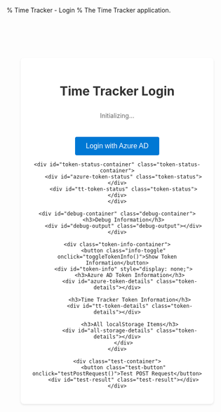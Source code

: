 % Time Tracker - Login
% The Time Tracker application.

<script>
// Set Azure AD configuration variables
window.AZURE_CLIENT_ID = '{{ timetagger_azure_client_id }}';
window.AZURE_TENANT_ID = '{{ timetagger_azure_tenant_id }}';
window.AZURE_REDIRECT_URI = 'http://localhost:8000/timetagger/login';
window.AZURE_CLIENT_SECRET = '{{ timetagger_azure_client_secret }}';

// Initialize Azure AD configuration
const azureConfig = {
    clientId: window.AZURE_CLIENT_ID,
    tenantId: window.AZURE_TENANT_ID,
    redirectUri: window.AZURE_REDIRECT_URI,
    clientSecret: window.AZURE_CLIENT_SECRET,
    get authority() {
        if (!this.tenantId) {
            throw new Error('Azure AD tenant ID is not configured');
        }
        return `https://login.microsoftonline.com/${this.tenantId}`;
    },
    get scope() {
        if (!this.clientId) {
            throw new Error('Azure AD client ID is not configured');
        }
        // Use GUID format for the scope when requesting token for the app itself
        return `${this.clientId}/.default`;
    }
};

// Azure AD auth handler
class AzureAuthHandler {
    constructor(config) {
        this.config = config;
    }
    
    async login() {
        try {
            // Validate configuration
            if (!this.config.clientId) {
                throw new Error('Azure AD client ID is not configured');
            }
            if (!this.config.tenantId) {
                throw new Error('Azure AD tenant ID is not configured');
            }
            if (!this.config.clientSecret) {
                debugLog('Warning: Azure AD client secret is not configured', 'error');
                console.warn('Azure AD client secret is missing - this may cause authentication to fail');
            }
            
            // Store the original page URL
            const originalPage = document.referrer || '/timetagger/app/';
            localStorage.setItem("azure_original_page", originalPage);
            
            // Generate state for CSRF protection
            const state = window.crypto.randomUUID();
            localStorage.setItem("azure_auth_state", state);
            
            // Build authorization URL
            const authUrl = `${this.config.authority}/oauth2/v2.0/authorize`;
            const params = {
                client_id: this.config.clientId,
                response_type: "code",
                redirect_uri: this.config.redirectUri,
                response_mode: "query",
                scope: this.config.scope,
                state: state
            };
            
            // Redirect to Azure AD login
            window.location.href = authUrl + "?" + Object.entries(params)
                .map(([k, v]) => `${k}=${encodeURIComponent(v)}`)
                .join("&");
            
        } catch (error) {
            console.error("Azure AD login failed:", error);
            throw new Error(`Azure AD login failed: ${error.message}`);
        }
    }
    
    async handleCallback(code, state) {
        console.log("handleCallback called - processing authorization code");
        debugLog("handleCallback called - processing authorization code");
        
        // Log the arguments received
        console.log(`Received code argument: ${code ? "present" : "missing"}, state argument: ${state ? "present" : "missing"}`);
        debugLog(`Received code argument: ${code ? "present" : "missing"}, state argument: ${state ? "present" : "missing"}`);
        
        // Check if the state matches
        const storedState = localStorage.getItem('azure_auth_state');
        console.log(`Comparing received state argument: ${state} with stored state: ${storedState}`);
        debugLog(`Comparing received state argument: ${state} with stored state: ${storedState}`);
        
        if (!code || !state) {
            console.error("handleCallback called without code or state argument");
            debugLog("handleCallback called without code or state argument", "error");
            this.updateStatus('Azure AD authentication failed - missing params', 'error');
            return;
        }
        
        if (state !== storedState) {
            console.error("State mismatch - possible CSRF attack");
            debugLog("State mismatch - possible CSRF attack", "error");
            this.updateStatus('Azure AD authentication failed - state mismatch', 'error');
            return;
        }
        
        try {
            console.log("Preparing to exchange code for tokens");
            debugLog("Preparing to exchange code for tokens");
            const tokenData = {
                code: code,
                redirect_uri: this.config.redirectUri,
                client_id: this.config.clientId,
                client_secret: this.config.clientSecret,
                scope: this.config.scope,
                grant_type: 'authorization_code'
            };
            
            console.log("Token exchange data prepared:", JSON.stringify(tokenData));
            debugLog("Token exchange data prepared: " + JSON.stringify(tokenData));
            console.log("Making token exchange request to: /timetagger/api/v2/token_exchange");
            debugLog("Making token exchange request to: /timetagger/api/v2/token_exchange");
            console.log("Request URL:", window.location.origin + '/timetagger/api/v2/token_exchange');
            debugLog("Request URL: " + window.location.origin + '/timetagger/api/v2/token_exchange');
            
            try {
                debugLog("Sending fetch request...");
                const response = await fetch('/timetagger/api/v2/token_exchange', {
                    method: 'POST',
                    headers: {
                        'Content-Type': 'application/json'
                    },
                    body: JSON.stringify(tokenData)
                });
                
                console.log(`Token exchange response status: ${response.status}`);
                debugLog(`Token exchange response status: ${response.status}`);
                
                if (!response.ok) {
                    const errorText = await response.text();
                    console.error(`Token exchange failed: ${errorText}`);
                    debugLog(`Token exchange failed: ${errorText}`, "error");
                    this.updateStatus('Azure AD authentication failed - token exchange error', 'error');
                    return;
                }
                
                const tokens = await response.json();
                console.log("Token exchange successful, received tokens:", Object.keys(tokens).join(', '));
                debugLog("Token exchange successful, received tokens: " + Object.keys(tokens).join(', '), "success");
                
                // Process and store tokens
                await this.processTokens(tokens);
                
            } catch (error) {
                console.error('Error during fetch:', error);
                debugLog(`Error during fetch: ${error.message}`, "error");
                this.updateStatus('Azure AD authentication failed - error during token exchange', 'error');
            }
        } catch (error) {
            console.error('Error during callback:', error);
            debugLog(`Error during callback: ${error.message}`, "error");
            this.updateStatus('Azure AD authentication failed - error during token exchange', 'error');
        }
    }

    // Process and store tokens received from the token exchange
    async processTokens(tokens) {
        console.log('Processing tokens from token exchange');
        debugLog('Processing tokens from token exchange');
        
        // Store the tokens
        if (tokens.access_token) {
            localStorage.setItem('azure_access_token', tokens.access_token);
            console.log('Access token stored in localStorage');
            debugLog('Stored azure_access_token');
        }
        
        if (tokens.id_token) {
            localStorage.setItem('azure_id_token', tokens.id_token);
            console.log('ID token stored in localStorage');
            debugLog('Stored azure_id_token');
            
            // Parse user info from ID token
            try {
                const idTokenParts = tokens.id_token.split('.');
                const base64Url = idTokenParts[1];
                const base64 = base64Url.replace(/-/g, '+').replace(/_/g, '/');
                const padded = base64 + '==='.slice(0, (4 - base64.length % 4) % 4);
                const payload = JSON.parse(atob(padded));
                
                console.log('User information from ID token:', payload);
                debugLog(`User info from ID token: ${JSON.stringify(payload)}`);
                
                // Use the username from the ID token for TimeTagger authentication
                if (payload.preferred_username || payload.email) {
                    const username = payload.preferred_username || payload.email;
                    console.log('Using username from ID token:', username);
                    debugLog(`Using username: ${username} for TimeTagger auth`);
                    
                    // Authenticate with TimeTagger using the username and access token
                    await this.authenticateWithTimeTagger(username, tokens.access_token);
                } else {
                    console.error('No username or email found in ID token');
                    debugLog('No username or email found in ID token', 'error');
                    this.updateStatus('No username found in ID token', 'error');
                }
            } catch (error) {
                console.error('Error parsing ID token:', error);
                debugLog(`Error parsing ID token: ${error.message}`, 'error');
                this.updateStatus('Error parsing ID token', 'error');
            }
        } else {
            // Log if id_token is missing
            debugLog('ID token missing in the response from token_exchange', 'error');
        }
        
        if (tokens.refresh_token) {
            localStorage.setItem('azure_refresh_token', tokens.refresh_token);
            console.log('Refresh token stored in localStorage');
            debugLog('Stored azure_refresh_token');
        } else {
            debugLog('Refresh token missing in the response');
        }
        
        if (tokens.expires_in) {
            const expiresAt = Date.now() + (tokens.expires_in * 1000);
            localStorage.setItem('azure_token_expires_at', expiresAt.toString());
            console.log(`Token expiration set: ${new Date(expiresAt).toLocaleString()}`);
            debugLog(`Token expiration set: ${new Date(expiresAt).toLocaleString()}`);
        }
        
        // Clean up state after successful authentication
        localStorage.removeItem('azure_auth_state');
        debugLog('Removed azure_auth_state');
        
        // Update token status - Call the global function directly
        debugLog('Calling checkTokenStatus()');
        checkTokenStatus(); // Ensure 'this.' is removed
        
        // Redirect to original page if available
        const originalPage = localStorage.getItem('azure_original_page');
        if (originalPage) {
            console.log(`Redirecting to original page: ${originalPage}`);
            debugLog(`Redirecting to original page: ${originalPage}`);
            localStorage.removeItem('azure_original_page');
            window.location.href = originalPage; // Re-enable redirect
            // debugLog('Redirect disabled for debugging. Refresh manually or check localStorage.');
        } else {
            console.log('No original page found, redirecting to account page');
            debugLog('No original page found, redirecting to /timetagger/app/');
            window.location.href = '/timetagger/app/'; // Re-enable redirect
            // debugLog('Redirect disabled for debugging. Refresh manually or check localStorage.');
        }
    }

    // Authenticate with TimeTagger using username from Azure AD
    async authenticateWithTimeTagger(username, accessToken) {
        console.log(`Authenticating with TimeTagger as: ${username}`);
        debugLog(`Authenticating with TimeTagger as: ${username}`);
        
        try {
            // Base64 encode the auth info
            const authInfo = {
                method: 'azure',
                username: username,
                access_token: accessToken
            };
            
            const authInfoStr = JSON.stringify(authInfo);
            const authInfoBase64 = btoa(authInfoStr);
            
            console.log('Sending authentication request to TimeTagger');
            debugLog(`Sending bootstrap_authentication request with method: azure, username: ${username}`);
            
            // Send authentication request
            const response = await fetch('/timetagger/api/v2/bootstrap_authentication', {
                method: 'POST',
                body: authInfoBase64
            });
            
            console.log(`TimeTagger bootstrap response status: ${response.status}`);
            debugLog(`TimeTagger bootstrap response status: ${response.status}`);
            
            if (!response.ok) {
                const errorText = await response.text();
                console.error(`TimeTagger authentication failed: ${errorText}`);
                debugLog(`TimeTagger authentication failed: ${response.status} - ${errorText}`, "error");
                this.updateStatus('TimeTagger authentication failed', 'error');
                return;
            }
            
            const data = await response.json();
            debugLog(`TimeTagger bootstrap response data: ${JSON.stringify(data)}`);
            
            if (data && data.token) {
                console.log('TimeTagger authentication successful, token received');
                debugLog('TimeTagger authentication successful, token received.', "success");
                
                // --- Use the correct function from tools.js --- 
                if (typeof window.tools?.set_auth_info_from_token === 'function') {
                    try {
                        debugLog("[Login Page] Attempting to call tools.set_auth_info_from_token()...");
                        window.tools.set_auth_info_from_token(data.token);
                        debugLog("[Login Page] Call to tools.set_auth_info_from_token() completed.");
                        
                        // Verify immediately what was stored
                        const storedAuth = localStorage.getItem("timetagger_auth_info");
                        if (storedAuth) {
                            debugLog(`[Login Page] Verified storage: timetagger_auth_info = ${storedAuth.substring(0, 50)}...`, "success");
                        } else {
                            debugLog("[Login Page] VERIFICATION FAILED: timetagger_auth_info NOT found in localStorage immediately after setting!", "error");
                        }
                    } catch (e) {
                        debugLog(`[Login Page] Error calling tools.set_auth_info_from_token(): ${e.message}`, "error");
                        console.error("[Login Page] Error calling tools.set_auth_info_from_token:", e);
                        // Store raw token as fallback if setting fails
                        localStorage.setItem('timetagger_token', data.token);
                        debugLog(`[Login Page] Stored raw timetagger_token as fallback: ${data.token.substring(0, 10)}...`);
                    }
                } else {
                     debugLog("[Login Page] window.tools.set_auth_info_from_token function not available.", "error");
                     // Fallback - store raw token (though app might not read it)
                     localStorage.setItem('timetagger_token', data.token);
                     debugLog(`[Login Page] Stored raw timetagger_token as fallback: ${data.token.substring(0, 10)}...`);
                }
                // --- End correct function usage --- 
                
                this.updateStatus('TimeTagger authentication successful', 'success');
            } else {
                console.error('No token received from TimeTagger');
                debugLog('No token received from TimeTagger response', "error");
                this.updateStatus('No token received from TimeTagger', 'error');
            }
        } catch (error) {
            console.error('Error during TimeTagger authentication:', error);
            debugLog(`Error during TimeTagger authentication: ${error.message}`, "error");
            this.updateStatus('Error during TimeTagger authentication', 'error');
        }
    }

    // Update status message with type (success, error, info)
    updateStatus(message, type = 'info') {
        console.log(`Status update (${type}): ${message}`);
        
        const statusElement = document.createElement('div');
        statusElement.className = `token-status ${type}`;
        statusElement.textContent = message;
        
        // Clear existing status messages of the same type
        document.querySelectorAll(`.token-status.${type}`).forEach(el => el.remove());
        
        // Add the new status message
        document.getElementById('token-status-container').appendChild(statusElement);
    }
}

// Initialize Azure AD auth handler
const azureAuth = new AzureAuthHandler(azureConfig);

// Log URL immediately on script start, before 'load' event
console.log("[EARLY LOG] Initial window.location.href:", window.location.href);
debugLog(`[EARLY LOG] Initial window.location.href: ${window.location.href}`);

// --- Check for callback parameters *immediately* ---
const initialUrlParams = new URLSearchParams(window.location.search);
const initialCode = initialUrlParams.get('code');
const initialState = initialUrlParams.get('state');
debugLog(`[IMMEDIATE CHECK] Code: ${initialCode ? 'Present' : 'Missing'}, State: ${initialState ? 'Present' : 'Missing'}`);
let isInCallbackMode = initialCode && initialState;
if (isInCallbackMode) {
    debugLog("[IMMEDIATE CHECK] Determined to be in callback mode.");
} else {
    debugLog("[IMMEDIATE CHECK] Determined NOT to be in callback mode.");
}
// --- End immediate check ---

// Initialize on page load
window.addEventListener('load', async function() {
    const statusEl = document.getElementById('status');
    const loginButton = document.querySelector('button');
    
    try {
        if (statusEl) statusEl.textContent = 'Loading required scripts...';
        
        // Define scripts to load
        const scripts = [
             '/timetagger/app/tools.js',
             '/timetagger/app/utils.js',
             '/timetagger/app/dt.js',
             '/timetagger/app/stores.js',
             '/timetagger/app/dialogs.js',
             '/timetagger/app/front.js',
             // azure_auth.js is not needed as the class is defined inline now
        ];
        
        // Load scripts first
        await loadScriptSequentially(scripts);
        debugLog('All required scripts loaded.');

        // Wait for scripts (especially tools.js) to initialize
        if (statusEl) statusEl.textContent = 'Initializing tools...';
        await waitForScripts(); 
        debugLog('Tools initialized.');

        // --- Now that scripts are loaded, proceed with auth logic --- 

        // Setup global login handler (needs AzureAuthHandler class)
        window.handleAzureLogin = async function() {
            debugLog("Azure AD login button clicked");
            try {
                // Use the globally defined azureAuth instance
                await azureAuth.login(); 
            } catch (error) {
                console.error('Login failed:', error);
                debugLog(`Login failed: ${error.message}`, "error");
                alert(`Login failed: ${error.message}`);
            }
        };
        debugLog('Login handler set up.');

        // Check if we determined we are in callback mode earlier
        if (isInCallbackMode) {
            // We have an auth code and state, we're in the callback process
            debugLog("Processing callback based on immediate check.");
            if (statusEl) statusEl.textContent = 'Processing Azure AD login...';
            if (loginButton) loginButton.disabled = true;
            
            // Process callback - PASS initialCode and initialState
            await azureAuth.handleCallback(initialCode, initialState); 
            debugLog("handleCallback finished.");
        } else {
            // Not in a callback state, enable login button
            debugLog("Not in callback mode (based on immediate check).");
            if (statusEl) statusEl.textContent = 'Ready to login';
            if (loginButton) loginButton.disabled = false;
        }
        
        // Check token status *after* potential callback processing
        debugLog("Performing final checkTokenStatus on load.");
        checkTokenStatus();
        
    } catch (error) {
        console.error('Initialization failed:', error);
        debugLog(`Initialization failed: ${error.message}`, "error");
        if (statusEl) {
            statusEl.textContent = `Failed to initialize: ${error.message}. Please check console.`;
        }
        // Ensure button is usable if init fails
        if (loginButton) loginButton.disabled = false; 
    }
});

// Function to toggle token info display
function toggleTokenInfo() {
    const tokenInfo = document.getElementById('token-info');
    if (tokenInfo) {
        const isVisible = tokenInfo.style.display !== 'none';
        tokenInfo.style.display = isVisible ? 'none' : 'block';
        
        const toggleButton = document.querySelector('.info-toggle');
        if (toggleButton) {
            toggleButton.textContent = isVisible ? 'Show Token Information' : 'Hide Token Information';
        }
    }
}

// Function to load scripts sequentially
async function loadScriptSequentially(scripts) {
    for (const script of scripts) {
        try {
            console.log('Loading script:', script);
            await new Promise((resolve, reject) => {
                const scriptEl = document.createElement('script');
                scriptEl.src = script;
                scriptEl.onload = () => {
                    console.log('Successfully loaded:', script);
                    resolve();
                };
                scriptEl.onerror = (event) => {
                    console.error('Failed to load script:', script, event);
                    reject(new Error(`Failed to load script: ${script} (${event.type})`));
                };
                document.head.appendChild(scriptEl);
            });
            
            // Add a small delay after loading dt.js to ensure it's initialized
            if (script.includes('dt.js')) {
                await new Promise(resolve => setTimeout(resolve, 200));
            }
        } catch (error) {
            console.error('Script loading error:', error);
            const statusEl = document.getElementById('status');
            if (statusEl) {
                statusEl.textContent = `Failed to load script: ${error.message}`;
            }
            throw error;
        }
    }
}

// Function to check if scripts are loaded
async function waitForScripts() {
    // Wait for tools to be available
    let attempts = 0;
    while (!window.tools && attempts < 50) {
        await new Promise(resolve => setTimeout(resolve, 100));
        attempts++;
    }
    if (!window.tools) {
        throw new Error('Failed to initialize tools');
    }
}

// Function to check token status
function checkTokenStatus() {
    console.log('Checking token status...');
    
    // Check Azure AD tokens
    const azureTokenStatusEl = document.getElementById('azure-token-status');
    const azureAccessToken = localStorage.getItem("azure_access_token");
    const azureIdToken = localStorage.getItem("azure_id_token");
    const azureRefreshToken = localStorage.getItem("azure_refresh_token");
    const azureTokenExpiresAt = localStorage.getItem("azure_token_expires_at");
    const azureAuthCode = localStorage.getItem("azure_auth_code");
    
    console.log('Azure AD tokens:', {
        accessToken: azureAccessToken ? 'Present' : 'Missing',
        idToken: azureIdToken ? 'Present' : 'Missing',
        refreshToken: azureRefreshToken ? 'Present' : 'Missing',
        authCode: azureAuthCode ? 'Present' : 'Missing'
    });
    
    // If we have a code in the URL, we're in the callback process
    const isCallback = window.location.search.includes('code=');
    
    if (isCallback) {
        azureTokenStatusEl.textContent = '⏳ Processing Azure AD login...';
        azureTokenStatusEl.className = 'token-status processing';
    } else if (azureAccessToken && azureIdToken) {
        // Check if tokens are expired
        let tokenStatus = '✓ Azure AD Authenticated';
        if (azureTokenExpiresAt) {
            const expiresAt = parseInt(azureTokenExpiresAt, 10);
            const now = Date.now();
            if (expiresAt < now) {
                tokenStatus += ' (Tokens expired)';
            } else {
                const minutesRemaining = Math.floor((expiresAt - now) / (1000 * 60));
                tokenStatus += ` (Expires in ${minutesRemaining} minutes)`;
            }
        }
        azureTokenStatusEl.textContent = tokenStatus;
        azureTokenStatusEl.className = 'token-status authenticated';
    } else if (azureAuthCode) {
        azureTokenStatusEl.textContent = '✓ Azure AD Code Received (Tokens pending)';
        azureTokenStatusEl.className = 'token-status authenticated';
    } else {
        azureTokenStatusEl.textContent = '✗ Azure AD Not authenticated';
        azureTokenStatusEl.className = 'token-status not-authenticated';
    }
    
    // Check TimeTagger token
    const ttTokenStatusEl = document.getElementById('tt-token-status');
    
    // Log tools availability
    console.log('Checking TimeTagger tools:', {
        toolsAvailable: typeof window.tools !== 'undefined',
        getAuthInfoAvailable: window.tools && typeof window.tools.get_auth_info === 'function'
    });
    
    let ttToken = null;
    try {
        if (window.tools && typeof window.tools.get_auth_info === 'function') {
            ttToken = window.tools.get_auth_info();
            console.log('TimeTagger token:', ttToken ? 'Present' : 'Missing');
            if (ttToken) {
                console.log('Token details:', ttToken);
            }
        } else {
            console.error('tools.get_auth_info is not available');
        }
    } catch (error) {
        console.error('Error getting TimeTagger token:', error);
    }
    
    if (isCallback) {
        ttTokenStatusEl.textContent = '⏳ Processing TimeTagger login...';
        ttTokenStatusEl.className = 'token-status processing';
    } else if (ttToken) {
        ttTokenStatusEl.textContent = '✓ TimeTagger Authenticated';
        ttTokenStatusEl.className = 'token-status authenticated';
    } else {
        ttTokenStatusEl.textContent = '✗ TimeTagger Not authenticated';
        ttTokenStatusEl.className = 'token-status not-authenticated';
    }
    
    // Update token details if they're visible
    const tokenInfo = document.getElementById('token-info');
    if (tokenInfo.style.display !== 'none') {
        updateTokenDetails();
    }
}

// Function to update token details
function updateTokenDetails() {
    // Azure AD Token Details
    const azureTokenDetails = document.getElementById('azure-token-details');
    const azureAccessToken = localStorage.getItem("azure_access_token");
    const azureIdToken = localStorage.getItem("azure_id_token");
    const azureRefreshToken = localStorage.getItem("azure_refresh_token");
    const azureTokenExpiresAt = localStorage.getItem("azure_token_expires_at");
    const azureAuthCode = localStorage.getItem("azure_auth_code");
    const fullCallbackUrl = localStorage.getItem("azure_full_callback_url");
    
    let azureDetails = '';
    
    // First display the callback URL for debugging
    if (fullCallbackUrl) {
        azureDetails += `<span class="label">Full Callback URL:</span> ${fullCallbackUrl}\n\n`;
    }
    
    // Then show authentication status and tokens
    if (azureAccessToken && azureIdToken) {
        azureDetails += '<span class="label">Authentication Status:</span> Fully Authenticated with Azure AD\n\n';
        
        // Display ID token information
        azureDetails += '<span class="label">ID Token:</span>\n';
        try {
            const idTokenParts = azureIdToken.split('.');
            if (idTokenParts.length >= 2) {
                const base64Url = idTokenParts[1];
                const base64 = base64Url.replace(/-/g, '+').replace(/_/g, '/');
                const padded = base64 + '==='.slice(0, (4 - base64.length % 4) % 4);
                const payload = JSON.parse(atob(padded));
                
                for (const [key, value] of Object.entries(payload)) {
                    azureDetails += `  <span class="label">${key}:</span> ${value}\n`;
                }
            }
        } catch (error) {
            azureDetails += `  Error decoding token: ${error.message}\n`;
        }
        
        // Show Access Token (truncated)
        azureDetails += `\n<span class="label">Access Token:</span> ${azureAccessToken.substring(0, 50)}...\n`;
        
        // Show Refresh Token if present
        if (azureRefreshToken) {
            azureDetails += `<span class="label">Refresh Token:</span> ${azureRefreshToken.substring(0, 50)}...\n`;
        }
        
        // Show expiration info
        if (azureTokenExpiresAt) {
            const expiresAt = new Date(parseInt(azureTokenExpiresAt, 10));
            azureDetails += `<span class="label">Expires At:</span> ${expiresAt.toLocaleString()}\n`;
        }
    } else if (azureAuthCode) {
        azureDetails += '<span class="label">Authentication Status:</span> Code Received (Exchange Pending)\n\n';
        azureDetails += `<span class="label">Auth Code:</span> ${azureAuthCode}\n`;
    } else {
        azureDetails = 'No Azure AD authentication information available';
    }
    
    azureTokenDetails.innerHTML = azureDetails;
    
    // TimeTagger Token Details
    const ttTokenDetails = document.getElementById('tt-token-details');
    let ttDetails = '';
    const loggedInUserElement = document.getElementById('logged-in-user'); // Assume an element exists for this
    if (loggedInUserElement) loggedInUserElement.textContent = 'Not logged in'; // Default

    if (!window.tools || typeof window.tools.get_auth_info !== 'function') {
        ttDetails = 'TimeTagger tools not properly initialized';
        ttTokenDetails.innerHTML = ttDetails;
        debugLog('updateTokenDetails: TimeTagger tools not properly initialized', 'error');
        return;
    }

    try {
        // Get the structured auth info (should contain parsed details)
        const ttAuthInfo = window.tools.get_auth_info();
        debugLog(`updateTokenDetails: ttAuthInfo = ${JSON.stringify(ttAuthInfo)}`);

        if (ttAuthInfo && ttAuthInfo.token) { // Check if we have auth info and a token string
            // --- Use fields directly from ttAuthInfo --- 
            const username = ttAuthInfo.username || 'undefined';
            const expires = ttAuthInfo.expires; // Should be Unix timestamp (seconds)
            const seed = ttAuthInfo.seed || 'N/A';

            ttDetails = 'Web Token Status:\n';
            if (loggedInUserElement) loggedInUserElement.textContent = `Logged in as ${username}`;
            
            if (expires && typeof expires === 'number') {
                const expiresDate = new Date(expires * 1000); // Convert seconds to milliseconds
                if (!isNaN(expiresDate.getTime())) { // Check if the date is valid
                    const expiresStr = expiresDate.toLocaleString();
                    ttDetails += `<span class="label">✓ Valid until:</span> ${expiresStr}\n`;
                } else {
                    ttDetails += `<span class="label">✗ Valid until:</span> Invalid Date (exp: ${expires})\n`;
                    debugLog(`updateTokenDetails: Invalid date created from expires=${expires}`, 'error');
                }
            } else {
                ttDetails += `<span class="label">✗ Expiration:</span> Not available\n`;
                debugLog(`updateTokenDetails: expires field missing or invalid: ${expires}`, 'warn');
            }
            
            ttDetails += `<span class="label">✓ Seed:</span> ${seed}\n`;
            
            // Optionally show raw token info (truncated) for debugging
            // ttDetails += `<span class="label">Token:</span> ${ttAuthInfo.token.substring(0, 30)}...\n`;
            
        } else {
            ttDetails = 'No TimeTagger token available';
            if (loggedInUserElement) loggedInUserElement.textContent = 'Not logged in';
        }
    } catch (error) {
        ttDetails = 'Error getting TimeTagger token: ' + error.message;
        debugLog(`updateTokenDetails: Error - ${error.message}`, 'error');
        if (loggedInUserElement) loggedInUserElement.textContent = 'Error checking status';
    }
    ttTokenDetails.innerHTML = ttDetails;

    // Display all localStorage items
    const allStorageDetails = document.getElementById('all-storage-details');
    let storageDetails = 'All localStorage Items:\n';
    for (let i = 0; i < localStorage.length; i++) {
        const key = localStorage.key(i);
        const value = localStorage.getItem(key);
        if (value.length > 100) {
            storageDetails += `<span class="label">${key}:</span> ${value.substring(0, 100)}...\n`;
        } else {
            storageDetails += `<span class="label">${key}:</span> ${value}\n`;
        }
    }
    allStorageDetails.innerHTML = storageDetails;
}

// Helper function to log to both console and debug display
function debugLog(message, type = 'info') {
    // Log to console
    console.log(message);
    
    // Log to debug display
    const debugOutput = document.getElementById('debug-output');
    if (debugOutput) {
        const entry = document.createElement('div');
        entry.className = `debug-entry ${type}`;
        entry.textContent = `${new Date().toISOString().slice(11, 23)} [${type.toUpperCase()}] ${message}`;
        debugOutput.appendChild(entry);
        
        // Auto-scroll to bottom
        debugOutput.scrollTop = debugOutput.scrollHeight;
        
        // Show debug container if hidden
        const debugContainer = document.getElementById('debug-container');
        if (debugContainer) {
            debugContainer.style.display = 'block';
        }
    }
}

// Add this function at the end of the script
async function testPostRequest() {
    debugLog("Testing POST request to /timetagger/api/v2/test_post");
    
    const testResult = document.getElementById('test-result');
    if (testResult) {
        testResult.textContent = "Testing POST request...";
    }
    
    try {
        const response = await fetch('/timetagger/api/v2/test_post', {
            method: 'POST',
            headers: {
                'Content-Type': 'application/json'
            },
            body: JSON.stringify({test: 'data'})
        });
        
        debugLog(`Test response status: ${response.status}`);
        
        if (response.ok) {
            const data = await response.json();
            debugLog(`Test response data: ${JSON.stringify(data)}`, "success");
            
            if (testResult) {
                testResult.textContent = `Test succeeded! Response: ${JSON.stringify(data)}`;
                testResult.className = 'test-result success';
            }
        } else {
            const errorText = await response.text();
            debugLog(`Test failed: ${errorText}`, "error");
            
            if (testResult) {
                testResult.textContent = `Test failed: ${errorText}`;
                testResult.className = 'test-result error';
            }
        }
    } catch (error) {
        debugLog(`Test error: ${error.message}`, "error");
        
        if (testResult) {
            testResult.textContent = `Test error: ${error.message}`;
            testResult.className = 'test-result error';
        }
    }
}
</script>

<div class="login-container">
    <h1>Time Tracker Login</h1>
    <div id="status">Initializing...</div>
    <button onclick="window.handleAzureLogin()">Login with Azure AD</button>
    <div id="error-message" class="error-message"></div>
    
    <div id="token-status-container" class="token-status-container">
        <div id="azure-token-status" class="token-status"></div>
        <div id="tt-token-status" class="token-status"></div>
    </div>
    
    <div id="debug-container" class="debug-container">
        <h3>Debug Information</h3>
        <div id="debug-output" class="debug-output"></div>
    </div>
    
    <div class="token-info-container">
        <button class="info-toggle" onclick="toggleTokenInfo()">Show Token Information</button>
        <div id="token-info" style="display: none;">
            <h3>Azure AD Token Information</h3>
            <div id="azure-token-details" class="token-details"></div>
            
            <h3>Time Tracker Token Information</h3>
            <div id="tt-token-details" class="token-details"></div>

            <h3>All localStorage Items</h3>
            <div id="all-storage-details" class="token-details"></div>
        </div>
    </div>
    
    <div class="test-container">
        <button class="test-button" onclick="testPostRequest()">Test POST Request</button>
        <div id="test-result" class="test-result"></div>
    </div>
</div>

<style>
.login-container {
    max-width: 400px;
    margin: 100px auto;
    padding: 20px;
    text-align: center;
    background: white;
    border-radius: 8px;
    box-shadow: 0 2px 4px rgba(0,0,0,0.1);
}

.error-message {
    color: #d13438;
    background-color: #fff3f3;
    padding: 10px;
    margin: 10px 0;
    border-radius: 4px;
    border: 1px solid #d13438;
    font-size: 14px;
    display: none;
}

.error-message:not(:empty) {
    display: block;
}

button {
    background-color: #0078d4;
    color: white;
    border: none;
    padding: 12px 24px;
    border-radius: 4px;
    cursor: pointer;
    font-size: 16px;
    margin-top: 20px;
    transition: background-color 0.2s;
}

button:hover:not(:disabled) {
    background-color: #106ebe;
}

button:active:not(:disabled) {
    background-color: #005a9e;
}

button:disabled {
    background-color: #ccc;
    cursor: not-allowed;
}

#status {
    margin: 20px 0;
    color: #666;
    font-size: 14px;
}

.token-status-container {
    margin-top: 15px;
    display: flex;
    flex-direction: column;
    gap: 10px;
}

.token-status {
    padding: 10px;
    border-radius: 4px;
    font-size: 14px;
    display: flex;
    align-items: center;
    justify-content: center;
}

.token-status.authenticated {
    background-color: #e6f3ff;
    color: #0078d4;
    border: 1px solid #0078d4;
}

.token-status.not-authenticated {
    background-color: #fff3f3;
    color: #d13438;
    border: 1px solid #d13438;
}

.token-status.processing {
    background-color: #fff3e0;
    color: #f57c00;
    border: 1px solid #f57c00;
}

.token-status.success {
    background-color: #e6f7e6;
    color: #107c10;
    border: 1px solid #107c10;
}

.token-status.error {
    background-color: #fff3f3;
    color: #d13438;
    border: 1px solid #d13438;
}

h1 {
    color: #333;
    margin-bottom: 30px;
}

.token-info-container {
    margin-top: 20px;
    text-align: left;
}

.info-toggle {
    background: none;
    border: none;
    color: #0078d4;
    cursor: pointer;
    font-size: 14px;
    padding: 5px 10px;
    margin: 0;
}

.info-toggle:hover {
    text-decoration: underline;
}

.token-info {
    margin-top: 10px;
    padding: 15px;
    background: #f8f9fa;
    border-radius: 4px;
    border: 1px solid #e9ecef;
}

.token-info h3 {
    color: #333;
    margin: 15px 0 10px 0;
    font-size: 16px;
}

.token-details {
    font-family: monospace;
    font-size: 12px;
    white-space: pre-wrap;
    word-break: break-all;
    background: white;
    padding: 10px;
    border-radius: 4px;
    border: 1px solid #e9ecef;
    margin-bottom: 15px;
}

.token-details .label {
    font-weight: bold;
    color: #666;
}

.debug-container {
    margin-top: 20px;
    padding: 10px;
    background-color: #f9f9f9;
    border: 1px solid #ddd;
    border-radius: 4px;
    text-align: left;
    display: none; /* Hidden by default */
}

.debug-container h3 {
    margin-top: 0;
    font-size: 16px;
    color: #333;
}

.debug-output {
    font-family: monospace;
    font-size: 12px;
    white-space: pre-wrap;
    word-break: break-all;
    max-height: 200px;
    overflow-y: auto;
    padding: 5px;
    background: white;
    border: 1px solid #eee;
}

.test-container {
    margin-top: 20px;
    text-align: center;
}

.test-button {
    background-color: #5c2d91;
    color: white;
    border: none;
    padding: 8px 16px;
    border-radius: 4px;
    font-size: 14px;
    cursor: pointer;
}

.test-result {
    margin-top: 10px;
    padding: 8px;
    border-radius: 4px;
    font-size: 14px;
}

.test-result.success {
    background-color: #e6f7e6;
    color: #107c10;
    border: 1px solid #107c10;
}

.test-result.error {
    background-color: #fff3f3;
    color: #d13438;
    border: 1px solid #d13438;
}
</style>

